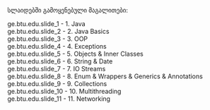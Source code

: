 სლაიდებში გამოყენებული მაგალითები:

ge.btu.edu.slide_1 - 1. Java <br />
ge.btu.edu.slide_2 - 2. Java Basics <br />
ge.btu.edu.slide_3 - 3. OOP <br />
ge.btu.edu.slide_4 - 4. Exceptions <br />
ge.btu.edu.slide_5 - 5. Objects & Inner Classes <br />
ge.btu.edu.slide_6 - 6. String & Date <br />
ge.btu.edu.slide_7 - 7. IO Streams <br />
ge.btu.edu.slide_8 - 8. Enum & Wrappers & Generics & Annotations <br />
ge.btu.edu.slide_9 - 9. Collections <br />
ge.btu.edu.slide_10 - 10. Multithreading <br />
ge.btu.edu.slide_11 - 11. Networking <br />